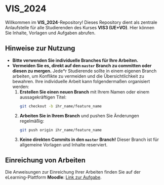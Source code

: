 # VIS_2024

Willkommen im **VIS_2024**-Repository! Dieses Repository dient als zentrale Anlaufstelle für alle Studierenden des Kurses **VIS3 (UE+VO)**. Hier können Sie Inhalte, Vorlagen und Aufgaben abrufen.

## Hinweise zur Nutzung

- **Bitte verwenden Sie individuelle Branches für Ihre Arbeiten.**
- **Vermeiden Sie es, direkt auf den `master` Branch zu committen oder diesen zu mergen.** Jede*r Studierende sollte in einem eigenen Branch arbeiten, um Konflikte zu vermeiden und die Übersichtlichkeit zu bewahren. Ihre individuelle Arbeit kann folgendermaßen organisiert werden:
  1. **Erstellen Sie einen neuen Branch** mit Ihrem Namen oder einem aussagekräftigen Titel:
     ```bash
     git checkout -b ihr_name/feature_name
     ```
  2. **Arbeiten Sie in Ihrem Branch** und pushen Sie Änderungen regelmäßig:
     ```bash
     git push origin ihr_name/feature_name
     ```
  3. **Keine direkten Commits in den `master` Branch!** Dieser Branch ist für allgemeine Vorlagen und Inhalte reserviert.

## Einreichung von Arbeiten

Die Anweisungen zur Einreichung Ihrer Arbeiten finden Sie auf der eLearning-Plattform **Moodle**: [Link zur Aufgabe](https://elearning.fh-ooe.at/mod/resource/view.php?id=526868).
